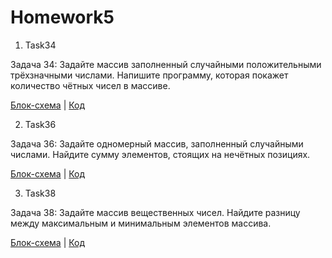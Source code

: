 # Homework5

1. Task34

Задача 34: Задайте массив заполненный случайными положительными трёхзначными числами. 
Напишите программу, которая покажет количество чётных чисел в массиве.

[Блок-схема](Task34/diagram.drawio.png) | [Код](Task34/Program.cs) 

2. Task36

Задача 36: Задайте одномерный массив, заполненный случайными числами. 
Найдите сумму элементов, стоящих на нечётных позициях.

[Блок-схема](Task36/diagram.drawio.png) | [Код](Task36/Program.cs) 

3. Task38

Задача 38: Задайте массив вещественных чисел. 
Найдите разницу между максимальным и минимальным элементов массива.

[Блок-схема](Task38/diagram.drawio.png) | [Код](Task38/Program.cs) 


